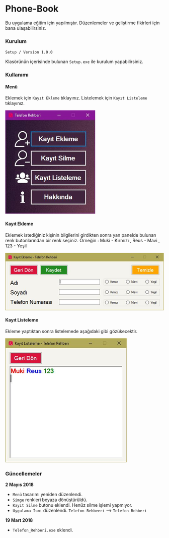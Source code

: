 # Phone-Book
Bu uygulama eğitim için yapılmıştır. Düzenlemeler ve geliştirme fikirleri için bana ulaşabilirsiniz.

### Kurulum
```
Setup / Version 1.0.0
```
Klasörünün içerisinde bulunan `Setup.exe` ile kurulum yapabilirsiniz.

### Kullanımı
#### Menü
Eklemek için `Kayıt Ekleme` tıklayınız.
Listelemek için `Kayıt Listeleme` tıklayınız.

![Telefon Rehberi Menü](https://github.com/mukireus/Phone-Book/blob/master/screens/Version%201.1/menu.JPG)

#### Kayıt Ekleme
Eklemek istediğiniz kişinin bilgilerini girdikten sonra yan panelde bulunan renk butonlarından bir renk seçiniz.
Örneğin : Muki - Kırmızı , Reus - Mavi , 123 - Yeşil

![Telefon Rehberi Kayıt Ekleme](https://github.com/mukireus/Phone-Book/blob/master/screens/addContact.JPG)

#### Kayıt Listeleme
Ekleme yaptıktan sonra listelemede aşağıdaki gibi gözükecektir.

![Telefon Rehberi Menü](https://github.com/mukireus/Phone-Book/blob/master/screens/listContact-2.JPG)

### Güncellemeler

**2 Mayıs 2018**
* `Menü` tasarımı yeniden düzenlendi.
* `Simge` renkleri beyaza dönüştürüldü.
* `Kayıt Silme` butonu eklendi. Henüz silme işlemi yapmıyor.
* `Uygulama İsmi` düzenlendi. `Telefon Rehbeeri` --> `Telefon Rehberi`

**19 Mart 2018**
* `Telefon_Rehberi.exe` eklendi.
